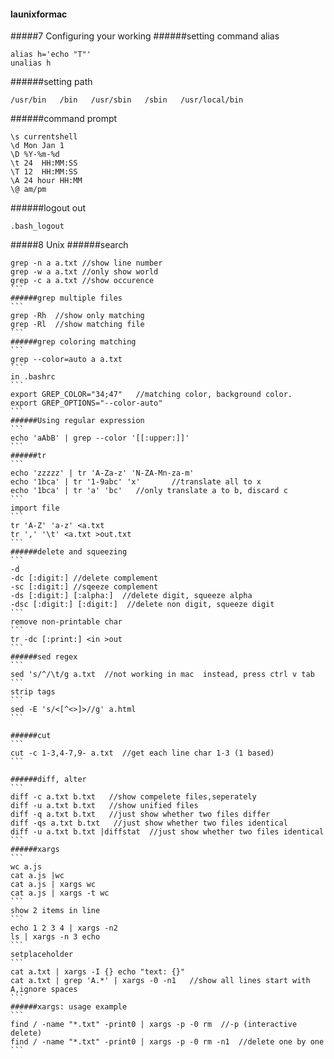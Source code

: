 #### launixformac
#####7 Configuring your working
######setting command alias
```
alias h='echo "T"'
unalias h
```
######setting path
```
/usr/bin   /bin   /usr/sbin   /sbin   /usr/local/bin
```

######command prompt
```
\s currentshell
\d Mon Jan 1
\D %Y-%m-%d
\t 24  HH:MM:SS
\T 12  HH:MM:SS
\A 24 hour HH:MM
\@ am/pm
```
######logout out
```
.bash_logout
```
#####8 Unix
######search
````
grep -n a a.txt //show line number
grep -w a a.txt //only show world
grep -c a a.txt //show occurence
```
######grep multiple files
```
grep -Rh  //show only matching
grep -Rl  //show matching file
```
######grep coloring matching
```
grep --color=auto a a.txt
```
in .bashrc
```
export GREP_COLOR="34;47"   //matching color, background color.
export GREP_OPTIONS="--color-auto"
```
######Using regular expression
```
echo 'aAbB' | grep --color '[[:upper:]]'
```
######tr
```
echo 'zzzzz' | tr 'A-Za-z' 'N-ZA-Mn-za-m'
echo '1bca' | tr '1-9abc' 'x'       //translate all to x
echo '1bca' | tr 'a' 'bc'   //only translate a to b, discard c
```
import file
```
tr 'A-Z' 'a-z' <a.txt
tr ',' '\t' <a.txt >out.txt
```
######delete and squeezing
```
-d
-dc [:digit:] //delete complement
-sc [:digit:] //sqeeze complement
-ds [:digit:] [:alpha:]  //delete digit, squeeze alpha
-dsc [:digit:] [:digit:]  //delete non digit, squeeze digit
```
remove non-printable char
```
tr -dc [:print:] <in >out
```
######sed regex
```
sed 's/^/\t/g a.txt  //not working in mac  instead, press ctrl v tab
```
strip tags
```
sed -E 's/<[^<>]>//g' a.html
```

######cut
```
cut -c 1-3,4-7,9- a.txt  //get each line char 1-3 (1 based)
```

######diff, alter
```
diff -c a.txt b.txt   //show compelete files,seperately
diff -u a.txt b.txt   //show unified files
diff -q a.txt b.txt   //just show whether two files differ
diff -qs a.txt b.txt   //just show whether two files identical
diff -u a.txt b.txt |diffstat  //just show whether two files identical
```
######xargs
```
wc a.js
cat a.js |wc
cat a.js | xargs wc
cat a.js | xargs -t wc
```
show 2 items in line
```
echo 1 2 3 4 | xargs -n2
ls | xargs -n 3 echo
```
setplaceholder
```
cat a.txt | xargs -I {} echo "text: {}"
cat a.txt | grep 'A.*' | xargs -0 -n1   //show all lines start with A,ignore spaces
```
######xargs: usage example
```
find / -name "*.txt" -print0 | xargs -p -0 rm  //-p (interactive delete)
find / -name "*.txt" -print0 | xargs -p -0 rm -n1  //delete one by one
```

